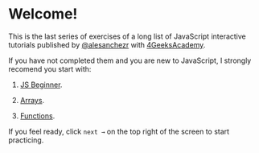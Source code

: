 # Welcome!
 
This is the last series of exercises of a long list of JavaScript interactive tutorials published by [@alesanchezr](https://twitter.com/alesanchezr) with [4GeeksAcademy](https://4geeksacademy.com).

If you have not completed them and you are new to JavaScript, I strongly recomend you start with:

1. [JS Beginner](https://github.com/4GeeksAcademy/javascript-beginner-exercises-tutorial).

2. [Arrays](https://github.com/4GeeksAcademy/javascript-arrays-exercises-tutorial).

3. [Functions](https://github.com/4GeeksAcademy/javascript-functions-exercises-tutorial).

If you feel ready, click `next →` on the top right of the screen to start practicing.
